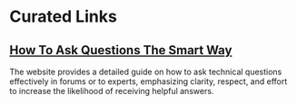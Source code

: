 # Curated Links

## [How To Ask Questions The Smart Way](http://www.catb.org/~esr/faqs/smart-questions.html)
The website provides a detailed guide on how to ask technical questions effectively in forums or to experts, emphasizing clarity, respect, and effort to increase the likelihood of receiving helpful answers.
